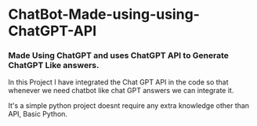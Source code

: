 # ChatBot-Made-using-using-ChatGPT-API

### Made Using ChatGPT and uses ChatGPT API to Generate ChatGPT Like answers.
In this Project I have integrated the Chat GPT API in the code so that whenever we need chatbot like chat GPT answers we can integrate it.

It's a simple python project doesnt require any extra knowledge other than API, Basic Python.
